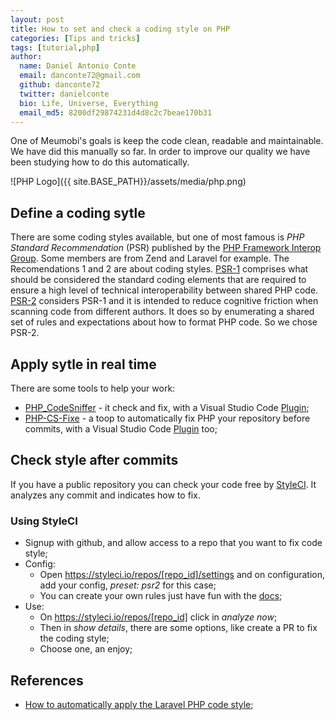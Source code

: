 ```yaml
---
layout: post
title: How to set and check a coding style on PHP
categories: [Tips and tricks]
tags: [tutorial,php]
author:
  name: Daniel Antonio Conte
  email: danconte72@gmail.com
  github: danconte72
  twitter: danielconte
  bio: Life, Universe, Everything
  email_md5: 8200df29874231d4d8c2c7beae170b31
---
```


One of Meumobi's goals is keep the code clean, readable and maintainable. We have did this manually so far. In order to improve our quality we have been studying how to do this automatically.

![PHP Logo]({{ site.BASE_PATH}}/assets/media/php.png)

## Define a coding sytle ##

There are some coding styles available, but one of most famous is *PHP Standard Recommendation* (PSR) published by the [PHP Framework Interop Group](https://www.php-fig.org/). Some members are from Zend and Laravel for example. The Recomendations 1 and 2 are about coding styles. [PSR-1](https://www.php-fig.org/psr/psr-1/) comprises what should be considered the standard coding elements that are required to ensure a high level of technical interoperability between shared PHP code. [PSR-2](https://www.php-fig.org/psr/psr-2/) considers PSR-1 and it is intended to reduce cognitive friction when scanning code from different authors. It does so by enumerating a shared set of rules and expectations about how to format PHP code.
So we chose PSR-2.

## Apply sytle in real time ##

There are some tools to help your work:
- [PHP_CodeSniffer](https://github.com/squizlabs/PHP_CodeSniffer) - it check and fix, with a Visual Studio Code [Plugin](https://marketplace.visualstudio.com/items?itemName=ikappas.phpcs); 
- [PHP-CS-Fixe](https://github.com/friendsofphp/php-cs-fixer) - a toop to automatically fix PHP your repository before commits, with a Visual Studio Code [Plugin](https://marketplace.visualstudio.com/items?itemName=Sophisticode.php-formatter) too;

## Check style after commits ##

If you have a public repository you can check your code free by [StyleCI](tyleci.io). It analyzes any commit and indicates how to fix.

### Using StyleCI ###

- Signup with github, and allow access to a repo that you want to fix code style;
- Config:
  - Open https://styleci.io/repos/[repo_id]/settings and on configuration, add your config, *preset: psr2* for this case;
  - You can create your own rules just have fun with the [docs](https://styleci.readme.io/docs/configuration);
- Use:
  - On https://styleci.io/repos/[repo_id] click in *analyze now*;
  - Then in *show details*, there are some options, like create a PR to fix the coding style;
  - Choose one, an enjoy;

## References ##
- [How to automatically apply the Laravel PHP code style](https://barryvanveen.nl/blog/31-how-to-automatically-apply-the-laravel-php-code-style);